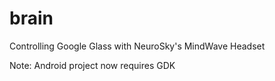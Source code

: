 brain
=====

Controlling Google Glass with NeuroSky's MindWave Headset

Note: Android project now requires GDK
